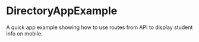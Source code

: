 # DirectoryAppExample
A quick app example showing how to use routes from API to display student info on mobile.
